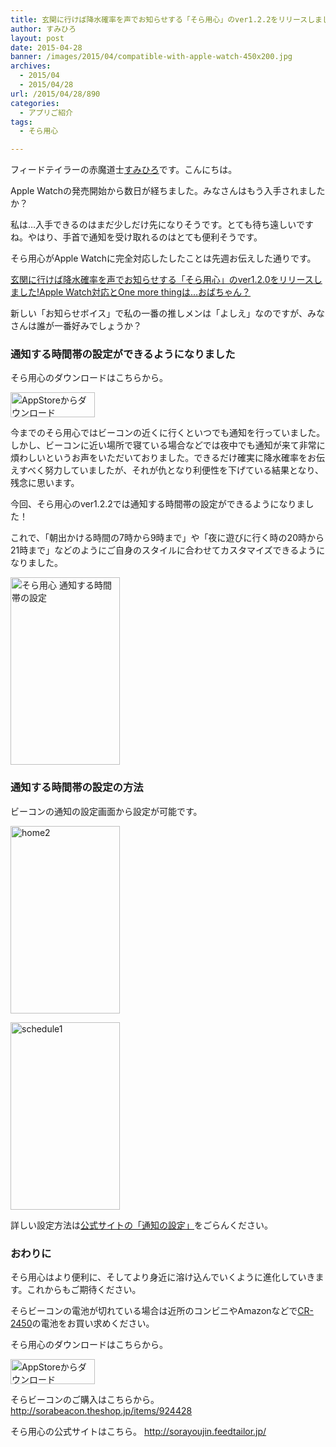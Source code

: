 ```yaml
---
title: 玄関に行けば降水確率を声でお知らせする「そら用心」のver1.2.2をリリースしました!通知する時間帯の設定でより便利に
author: すみひろ
layout: post
date: 2015-04-28
banner: /images/2015/04/compatible-with-apple-watch-450x200.jpg
archives:
  - 2015/04
  - 2015/04/28
url: /2015/04/28/890
categories:
  - アプリご紹介
tags:
  - そら用心

---
```

フィードテイラーの赤魔道士[すみひろ](http://twitter.com/sumihiro)です。こんにちは。

Apple Watchの発売開始から数日が経ちました。みなさんはもう入手されましたか？
  
私は…入手できるのはまだ少しだけ先になりそうです。とても待ち遠しいですね。やはり、手首で通知を受け取れるのはとても便利そうです。

そら用心がApple Watchに完全対応したしたことは先週お伝えした通りです。
  
[玄関に行けば降水確率を声でお知らせする「そら用心」のver1.2.0をリリースしました!Apple Watch対応とOne more thingは…おばちゃん？](/2015/04/23/866 "玄関に行けば降水確率を声でお知らせする「そら用心」のver1.2.0をリリースしました!Apple Watch対応とOne more thingは…おばちゃん？")

新しい「お知らせボイス」で私の一番の推しメンは「よしえ」なのですが、みなさんは誰が一番好みでしょうか？

### 通知する時間帯の設定ができるようになりました

そら用心のダウンロードはこちらから。
  
[<img src="/images/2014/04/Download_on_the_App_Store_Badge_JP_135x40_1004.png" alt="AppStoreからダウンロード" width="135" height="40" class="alignnone size-full wp-image-58" />](https://appsto.re/i6Ld6Zk)

今までのそら用心ではビーコンの近くに行くといつでも通知を行っていました。しかし、ビーコンに近い場所で寝ている場合などでは夜中でも通知が来て非常に煩わしいというお声をいただいておりました。できるだけ確実に降水確率をお伝えすべく努力していましたが、それが仇となり利便性を下げている結果となり、残念に思います。

今回、そら用心のver1.2.2では通知する時間帯の設定ができるようになりました！
  
これで、「朝出かける時間の7時から9時まで」や「夜に遊びに行く時の20時から21時まで」などのようにご自身のスタイルに合わせてカスタマイズできるようになりました。

[<img src="/images/2015/04/schedule5-175x300.jpg" alt="そら用心 通知する時間帯の設定" width="175" height="300" class="alignnone size-medium wp-image-892" />](/images/2015/04/schedule5.jpg)

### 通知する時間帯の設定の方法

ビーコンの通知の設定画面から設定が可能です。

[<img src="/images/2015/04/home2-175x300.jpg" alt="home2" width="175" height="300" class="alignnone size-medium wp-image-893" />](/images/2015/04/home2.jpg)
  
[<img src="/images/2015/04/schedule1-175x300.jpg" alt="schedule1" width="175" height="300" class="alignnone size-medium wp-image-894" />](/images/2015/04/schedule1.jpg)

詳しい設定方法は[公式サイトの「通知の設定」](http://sorayoujin.feedtailor.jp/notification.html#timezone)をごらんください。

### おわりに

そら用心はより便利に、そしてより身近に溶け込んでいくように進化していきます。これからもご期待ください。

そらビーコンの電池が切れている場合は近所のコンビニやAmazonなどで[CR-2450](http://www.amazon.co.jp/s/ref=nb_sb_noss?__mk_ja_JP=%E3%82%AB%E3%82%BF%E3%82%AB%E3%83%8A&url=search-alias%3Delectronics&field-keywords=CR-2450)の電池をお買い求めください。

そら用心のダウンロードはこちらから。
  
[<img src="/images/2014/04/Download_on_the_App_Store_Badge_JP_135x40_1004.png" alt="AppStoreからダウンロード" width="135" height="40" class="alignnone size-full wp-image-58" />](https://appsto.re/i6Ld6Zk)

そらビーコンのご購入はこちらから。<http://sorabeacon.theshop.jp/items/924428>

そら用心の公式サイトはこちら。 <http://sorayoujin.feedtailor.jp/>